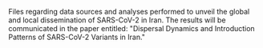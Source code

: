 Files regarding data sources and analyses performed to unveil the global and local dissemination of SARS-CoV-2 in Iran. 
The results will be communicated in the paper entitled: "Dispersal Dynamics and Introduction Patterns of SARS-CoV-2 Variants in Iran."
